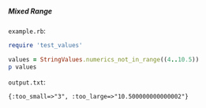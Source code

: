 ##### Mixed Range

```example.rb```:
```ruby
require 'test_values'

values = StringValues.numerics_not_in_range((4..10.5))
p values
```

```output.txt```:
```
{:too_small=>"3", :too_large=>"10.500000000000002"}
```
